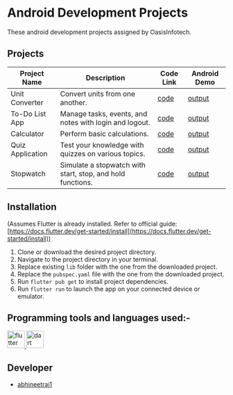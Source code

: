 # Android Development Projects

These android development projects assigned by OasisInfotech.

## Projects

| Project Name | Description | Code Link | Android Demo |
|---|---|---|---|
| Unit Converter | Convert units from one another. | [code](unitconverter/lib/main.dart) | [output](unitconverter/app-release.apk) |
| To-Do List App | Manage tasks, events, and notes with login and logout. | [code](todo/lib/main.dart) | [output](todo/app-release.apk) |
| Calculator | Perform basic calculations. | [code](calculator/lib/main.dart) | [output](calculator/app-release.apk) |
| Quiz Application | Test your knowledge with quizzes on various topics. | [code](quizapp/lib/main.dart) | [output](quizapp/app-release.apk) |
| Stopwatch | Simulate a stopwatch with start, stop, and hold functions. | [code](stopwatch/lib/main.dart) | [output](stopwatch/app-release.apk) | 

## Installation

(Assumes Flutter is already installed. Refer to official guide: [https://docs.flutter.dev/get-started/install](https://docs.flutter.dev/get-started/install))

1. Clone or download the desired project directory.
2. Navigate to the project directory in your terminal.
3. Replace existing `lib` folder with the one from the downloaded project.
4. Replace the `pubspec.yaml` file with the one from the downloaded project.
5. Run `flutter pub get` to install project dependencies.
6. Run `flutter run` to launch the app on your connected device or emulator.

## Programming tools and languages used:-

<a href="https://flutter.dev" target="_blank" rel="noreferrer"> <img src="https://www.vectorlogo.zone/logos/flutterio/flutterio-icon.svg" alt="flutter" width="40" height="40"/> </a><a href="https://dart.dev" target="_blank" rel="noreferrer"> <img src="https://www.vectorlogo.zone/logos/dartlang/dartlang-icon.svg" alt="dart" width="40" height="40"/> </a> 

## Developer
*	[abhineetraj1](https://github.com/abhineetraj1)